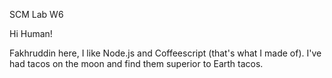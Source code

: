 SCM Lab W6

Hi Human!

Fakhruddin here, I like Node.js and Coffeescript (that's what I made of). I've had tacos on the moon and find them superior to Earth tacos.
